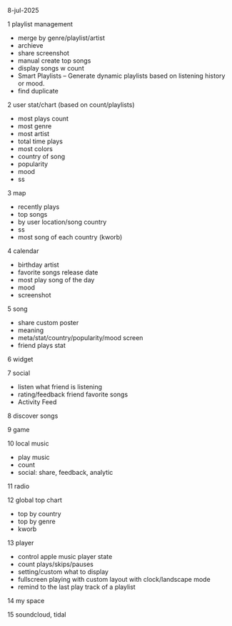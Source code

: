 8-jul-2025

1 playlist management
- merge by genre/playlist/artist
- archieve
- share screenshot
- manual create top songs
- display songs w count
- Smart Playlists – Generate dynamic playlists based on listening history or mood.
- find duplicate

2 user stat/chart (based on count/playlists)
- most plays count
- most genre
- most artist
- total time plays
- most colors
- country of song
- popularity
- mood
- ss

3 map
- recently plays
- top songs
- by user location/song country
- ss
- most song of each country (kworb)

4 calendar
- birthday artist
- favorite songs release date
- most play song of the day
- mood
- screenshot

5 song
- share custom poster
- meaning
- meta/stat/country/popularity/mood screen
- friend plays stat

6 widget

7 social
- listen what friend is listening
- rating/feedback friend favorite songs
- Activity Feed

8 discover songs

9 game

10 local music
- play music
- count
- social: share, feedback, analytic

11 radio

12 global top chart
- top by country
- top by genre
- kworb

13 player
- control apple music player state
- count plays/skips/pauses
- setting/custom what to display
- fullscreen playing with custom layout with clock/landscape mode
- remind to the last play track of a playlist

14 my space

15 soundcloud, tidal
